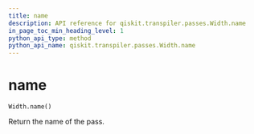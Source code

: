 ```yaml
---
title: name
description: API reference for qiskit.transpiler.passes.Width.name
in_page_toc_min_heading_level: 1
python_api_type: method
python_api_name: qiskit.transpiler.passes.Width.name
---
```


# name

<span id="qiskit.transpiler.passes.Width.name" />

`Width.name()`

Return the name of the pass.

